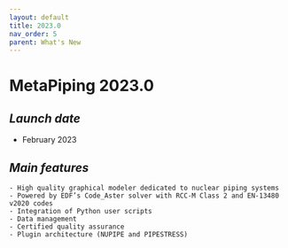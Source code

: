 ```yaml
---
layout: default
title: 2023.0
nav_order: 5
parent: What's New
---
```


# MetaPiping 2023.0

## *Launch date*

* February 2023

## *Main features*

    - High quality graphical modeler dedicated to nuclear piping systems
    - Powered by EDF’s Code_Aster solver with RCC-M Class 2 and EN-13480 v2020 codes
    - Integration of Python user scripts
    - Data management
    - Certified quality assurance
    - Plugin architecture (NUPIPE and PIPESTRESS)